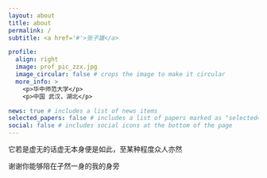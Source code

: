 ```yaml
---
layout: about
title: about
permalink: /
subtitle: <a href='#'>张子雄</a>

profile:
  align: right
  image: prof_pic_zzx.jpg
  image_circular: false # crops the image to make it circular
  more_info: >
    <p>华中师范大学</p>
    <p>中国 武汉，湖北</p>

news: true # includes a list of news items
selected_papers: false # includes a list of papers marked as "selected={true}"
social: false # includes social icons at the bottom of the page
---
```


它若是虚无的话虚无本身便是如此，至某种程度众人亦然

谢谢你能够陪在孑然一身的我的身旁
